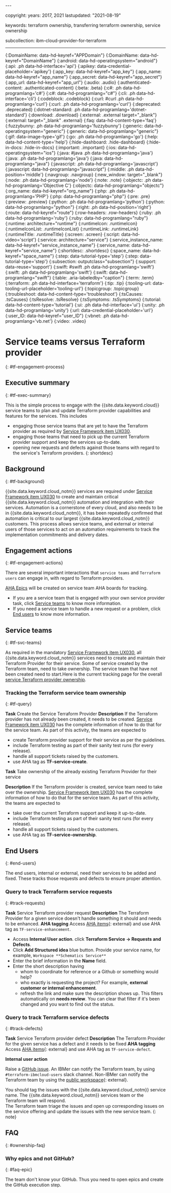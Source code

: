 <staging>
---

copyright:
  years: 2017, 2021
lastupdated: "2021-08-19"

keywords: terraform ownership, transferring terraform ownership, service ownership

subcollection: ibm-cloud-provider-for-terraform

---

{:DomainName: data-hd-keyref="APPDomain"}
{:DomainName: data-hd-keyref="DomainName"}
{:android: data-hd-operatingsystem="android"}
{:api: .ph data-hd-interface='api'}
{:apikey: data-credential-placeholder='apikey'}
{:app_key: data-hd-keyref="app_key"}
{:app_name: data-hd-keyref="app_name"}
{:app_secret: data-hd-keyref="app_secret"}
{:app_url: data-hd-keyref="app_url"}
{:audio: .audio}
{:authenticated-content: .authenticated-content}
{:beta: .beta}
{:c#: .ph data-hd-programlang='c#'}
{:c#: data-hd-programlang="c#"}
{:cli: .ph data-hd-interface='cli'}
{:codeblock: .codeblock}
{:curl: #curl .ph data-hd-programlang='curl'}
{:curl: .ph data-hd-programlang='curl'}
{:deprecated: .deprecated}
{:dotnet-standard: .ph data-hd-programlang='dotnet-standard'}
{:download: .download}
{:external: .external target="_blank"}
{:external: target="_blank" .external}
{:faq: data-hd-content-type='faq'}
{:fuzzybunny: .ph data-hd-programlang='fuzzybunny'}
{:generic: data-hd-operatingsystem="generic"}
{:generic: data-hd-programlang="generic"}
{:gif: data-image-type='gif'}
{:go: .ph data-hd-programlang='go'}
{:help: data-hd-content-type='help'}
{:hide-dashboard: .hide-dashboard}
{:hide-in-docs: .hide-in-docs}
{:important: .important}
{:ios: data-hd-operatingsystem="ios"}
{:java: #java .ph data-hd-programlang='java'}
{:java: .ph data-hd-programlang='java'}
{:java: data-hd-programlang="java"}
{:javascript: .ph data-hd-programlang='javascript'}
{:javascript: data-hd-programlang="javascript"}
{:middle: .ph data-hd-position='middle'}
{:navgroup: .navgroup}
{:new_window: target="_blank"}
{:node: .ph data-hd-programlang='node'}
{:note: .note}
{:objectc: .ph data-hd-programlang='Objective C'}
{:objectc: data-hd-programlang="objectc"}
{:org_name: data-hd-keyref="org_name"}
{:php: .ph data-hd-programlang='PHP'}
{:php: data-hd-programlang="php"}
{:pre: .pre}
{:preview: .preview}
{:python: .ph data-hd-programlang='python'}
{:python: data-hd-programlang="python"}
{:right: .ph data-hd-position='right'}
{:route: data-hd-keyref="route"}
{:row-headers: .row-headers}
{:ruby: .ph data-hd-programlang='ruby'}
{:ruby: data-hd-programlang="ruby"}
{:runtime: architecture="runtime"}
{:runtimeIcon: .runtimeIcon}
{:runtimeIconList: .runtimeIconList}
{:runtimeLink: .runtimeLink}
{:runtimeTitle: .runtimeTitle}
{:screen: .screen}
{:script: data-hd-video='script'}
{:service: architecture="service"}
{:service_instance_name: data-hd-keyref="service_instance_name"}
{:service_name: data-hd-keyref="service_name"}
{:shortdesc: .shortdesc}
{:space_name: data-hd-keyref="space_name"}
{:step: data-tutorial-type='step'}
{:step: data-tutorial-type='step'} 
{:subsection: outputclass="subsection"}
{:support: data-reuse='support'}
{:swift: #swift .ph data-hd-programlang='swift'}
{:swift: .ph data-hd-programlang='swift'}
{:swift: data-hd-programlang="swift"}
{:table: .aria-labeledby="caption"}
{:term: .term}
{:terraform: .ph data-hd-interface='terraform'}
{:tip: .tip}
{:tooling-url: data-tooling-url-placeholder='tooling-url'}
{:topicgroup: .topicgroup}
{:troubleshoot: data-hd-content-type='troubleshoot'}
{:tsCauses: .tsCauses}
{:tsResolve: .tsResolve}
{:tsSymptoms: .tsSymptoms}
{:tutorial: data-hd-content-type='tutorial'}
{:ui: .ph data-hd-interface='ui'}
{:unity: .ph data-hd-programlang='unity'}
{:url: data-credential-placeholder='url'}
{:user_ID: data-hd-keyref="user_ID"}
{:vbnet: .ph data-hd-programlang='vb.net'}
{:video: .video}


# Service teams versus Terraform provider
{: #tf-engagement-process}


## Executive summary
{: #tf-exec-summary}

This is the simple process to engage with the {{site.data.keyword.cloud}} service teams to plan and update Terraform provider capabilities and features for the services. This includes 
- engaging those service teams that are yet to have the Terraform provider as required by [Service Framework item UX030](/docs/service-framework?topic=service-framework-one-cloud-3q20-updates#currency3q20-ux030-terraform-provider). 
- engaging those teams that need to pick up the current Terraform provider support and keep the services up-to-date.
- opening new requests and defects against those teams with regard to the service's Terraform providers.
{: shortdesc}

## Background
{: #tf-background}

{{site.data.keyword.cloud_notm}} services are required under [Service Framework item UX030](/docs/service-framework?topic=service-framework-one-cloud-3q20-updates#currency3q20-ux030-terraform-provider) to create and maintain critical {{site.data.keyword.cloud_notm}} automation and integration with their services. 
Automation is a cornerstone of every cloud, and also needs to be in {{site.data.keyword.cloud_notm}}, it has been repeatedly confirmed that automation is critical to our largest {{site.data.keyword.cloud_notm}} customers. This  process allows service teams, and external or internal users of those services to act on an automation requirements to track the implementation commitments and delivery dates.

## Engagement actions
{: #tf-engagement-actions}

There are several important interactions that `service teams` and `Terraform users` can engage in, with regard to Terraform providers. 

[AHA Epics](https://bigblue.aha.io/bookmarks/idea_grids/6978999499627562927/6978999940899169319) will be created on service team AHA boards for tracking.

- If you are a service team that is engaged with your own service provider task, click [Service teams](#tf-svc-teams) to know more information.
- If you need a service team to handle a new request or a problem, click [End users](#end-users) to know more information.

## Service teams
{: #tf-svc-teams}

As required in the mandatory [Service Framework item UX030](/docs/service-framework?topic=service-framework-one-cloud-3q20-updates#currency3q20-ux030-terraform-provider), all {{site.data.keyword.cloud_notm}} services need to create and maintain their Terraform Provider for their service. Some of service created by the Terraform team, need to take ownership. The service team that have not been created need to start.Here is the current tracking page for the overall [service Terraform provider ownership](/docs/ibm-cloud-provider-for-terraform?topic=ibm-cloud-provider-for-terraform-adopting-terraform-provider-in-the-service).

### Tracking the Terraform service team ownership
{: #tf-query}

**Task** Create the Service Terraform Provider
**Description** If the Terraform provider has not already been created, it needs to be created. [Service Framework item UX030](/docs/service-framework?topic=service-framework-one-cloud-3q20-updates#currency3q20-ux030-terraform-provider) has the complete information of how to do that for the service team. As part of this activity, the teams are expected to
- create Terraform provider support for their service as per the guidelines.
- include Terraform testing as part of their sanity test runs (for every release).
- handle all support tickets raised by the customers.
- use AHA tag as **TF-service-create**.

**Task** Take ownership of the already existing Terraform Provider for their service

**Description** If the Terraform provider is created, service team need to take over the ownership. [Service Framework item UX030](/docs/service-framework?topic=service-framework-one-cloud-3q20-updates#currency3q20-ux030-terraform-provider) has the complete information of how to do that for the service team. As part of this activity, the teams are expected to
- take over the current Terraform support and keep it up-to-date.
- include Terraform testing as part of their sanity test runs (for every release).
- handle all support tickets raised by the customers. 
- use AHA tag as **TF-service-ownership**.

## End Users
{: #end-users}

The end users, internal or external, need their services to be added and fixed. These tracks those requests and defects to ensure proper attention.

### Query to track Terraform service requests
{: #track-requests}

**Task** Service Terraform provider request
**Description** The Terraform Provider for a given service doesn't handle something it should and needs to be enhanced.
**AHA tagging** Access [AHA items](https://bigblue.aha.io/bookmarks/idea_grids/6978999499627562927/6978999940899169319){: external} and use AHA tag as `TF-service-enhancement`.
   - Access **Internal User action**. click  **Terraform Service -> Requests and Defects**.
   - Click **Add Structured idea** blue button. Provide your service name, for example, `Workspace **Schematics Service**` 
   - Enter the brief information in the **Name** field.
   - Enter the short description having
      - whom to coordinate for reference or a Github or something would help?
      - who exactly is requesting the project? For example, **external customer or internal enhancement**. 
      - refresh the link and make sure the description shows up. This filters automatically on **needs review**. You can clear that filter if it's been changed and you want to find out the status.

### Query to track Terraform service defects
{: #track-defects}

**Task** Service Terraform provider defect
**Description** The Terraform Provider for the given service has a defect and it needs to be fixed
**AHA tagging** Access [AHA items](https://bigblue.aha.io/bookmarks/idea_grids/6978999499627562927/6978999940899169319){: external} and use AHA tag as `TF-service-defect`.

**Internal user action**

Raise a [GitHub issue](https://github.com/IBM-Cloud/terraform-provider-ibm/issues). An IBMer can notify the Terraform team, by using  `#terraform-ibmcloud-users` slack channel. Non-IBMer can notify the Terraform team  by using the [public workspace](https://ibm-cloud-schematics.slack.com/archives/C4R15M6SZ.){: external}.

You should tag the issues with the {{site.data.keyword.cloud_notm}} service name. The {{site.data.keyword.cloud_notm}} services team or the Terraform team will respond.<br>
The Terraform team triage the issues and open up corresponding issues on the service offering and update the issues with the new service team.
{: note}

## FAQ
{: #ownership-faq}

### Why epics and not GitHub?
{: #faq-epic}

The team don't know your GitHub. Thus you need to open epics and create the GitHub execution step.